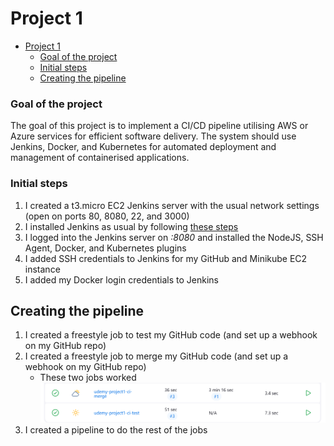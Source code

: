 # Project 1

- [Project 1](#project-1)
    - [Goal of the project](#goal-of-the-project)
    - [Initial steps](#initial-steps)
  - [Creating the pipeline](#creating-the-pipeline)

### Goal of the project

The goal of this project is to implement a CI/CD pipeline utilising AWS or Azure services for efficient software delivery. The system should use Jenkins, Docker, and Kubernetes for automated deployment and management of containerised applications.

### Initial steps

1. I created a t3.micro EC2 Jenkins server with the usual network settings (open on ports 80, 8080, 22, and 3000)
2. I installed Jenkins as usual by following [these steps](https://phoenixnap.com/kb/install-jenkins-ubuntu)
3. I logged into the Jenkins server on *<EC2 public IP>:8080* and installed the NodeJS, SSH Agent, Docker, and Kubernetes plugins
4. I added SSH credentials to Jenkins for my GitHub and Minikube EC2 instance
5. I added my Docker login credentials to Jenkins 

## Creating the pipeline

1. I created a freestyle job to test my GitHub code (and set up a webhook on my GitHub repo)
2. I created a freestyle job to merge my GitHub code (and set up a webhook on my GitHub repo)
   - These two jobs worked ![alt text](image.png)
3. I created a pipeline to do the rest of the jobs